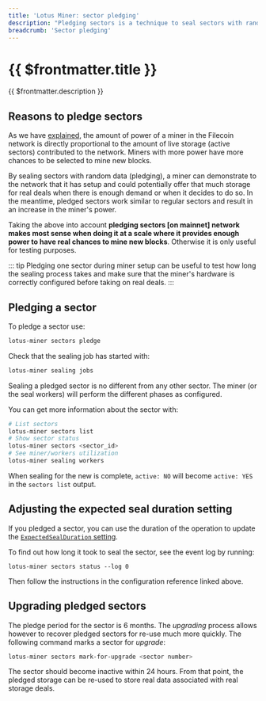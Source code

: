 ```yaml
---
title: 'Lotus Miner: sector pledging'
description: "Pledging sectors is a technique to seal sectors with random data to make increase the miner's power in the network. This guide covers the motivation, steps to create and upgrade pledged sectors back to a usable state."
breadcrumb: 'Sector pledging'
---
```


# {{ $frontmatter.title }}

{{ $frontmatter.description }}

## Reasons to pledge sectors

As we have [explained](../how-mining-works.md#power-and-rewards), the amount of power of a miner in the Filecoin network is directly proportional to the amount of live storage (active sectors) contributed to the network. Miners with more power have more chances to be selected to mine new blocks.

By sealing sectors with random data (pledging), a miner can demonstrate to the network that it has setup and could potentially offer that much storage for real deals when there is enough demand or when it decides to do so. In the meantime, pledged sectors work similar to regular sectors and result in an increase in the miner's power.

Taking the above into account **pledging sectors [on mainnet] network makes most sense when doing it at a scale where it provides enough power to have real chances to mine new blocks**. Otherwise it is only useful for testing purposes.

::: tip
Pledging one sector during miner setup can be useful to test how long the sealing process takes and make sure that the miner's hardware is correctly configured before taking on real deals.
:::

## Pledging a sector

To pledge a sector use:

```sh
lotus-miner sectors pledge
```

Check that the sealing job has started with:

```sh
lotus-miner sealing jobs
```

Sealing a pledged sector is no different from any other sector. The miner (or the seal workers) will perform the different phases as configured.

You can get more information about the sector with:

```sh
# List sectors
lotus-miner sectors list
# Show sector status
lotus-miner sectors <sector_id>
# See miner/workers utilization
lotus-miner sealing workers
```

When sealing for the new is complete, `active: NO` will become `active: YES` in the `sectors list` output.

## Adjusting the expected seal duration setting

If you pledged a sector, you can use the duration of the operation to update the [`ExpectedSealDuration` setting](miner-configuration.md#dealmaking-section).

To find out how long it took to seal the sector, see the event log by running:

```
lotus-miner sectors status --log 0
```

Then follow the instructions in the configuration reference linked above.

## Upgrading pledged sectors

The pledge period for the sector is 6 months. The _upgrading_ process allows however to recover pledged sectors for re-use much more quickly. The following command marks a sector for _upgrade_:

```sh
lotus-miner sectors mark-for-upgrade <sector number>
```

The sector should become inactive within 24 hours. From that point, the pledged storage can be re-used to store real data associated with real storage deals.
